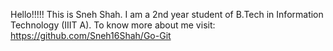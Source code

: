 Hello!!!!!
This is Sneh Shah.
I am a 2nd year student of B.Tech in Information Technology (IIIT A).
To know more about me visit: https://github.com/Sneh16Shah/Go-Git
